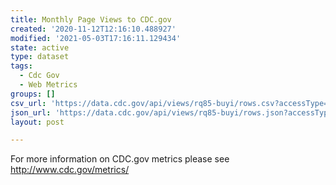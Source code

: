 ```yaml
---
title: Monthly Page Views to CDC.gov
created: '2020-11-12T12:16:10.488927'
modified: '2021-05-03T17:16:11.129434'
state: active
type: dataset
tags:
  - Cdc Gov
  - Web Metrics
groups: []
csv_url: 'https://data.cdc.gov/api/views/rq85-buyi/rows.csv?accessType=DOWNLOAD'
json_url: 'https://data.cdc.gov/api/views/rq85-buyi/rows.json?accessType=DOWNLOAD'
layout: post

---
```

For more information on CDC.gov metrics please see http://www.cdc.gov/metrics/
